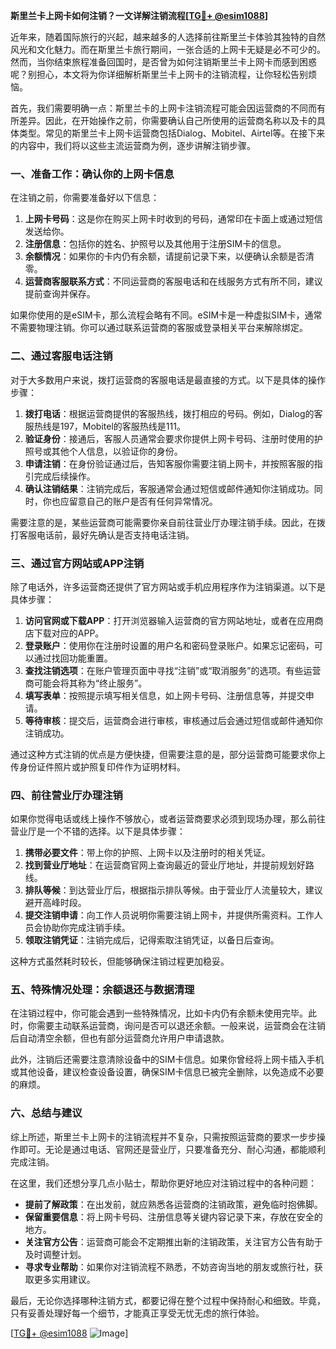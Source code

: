 **斯里兰卡上网卡如何注销？一文详解注销流程[[TG💪+ @esim1088](https://t.me/s/esim1088)]**

近年来，随着国际旅行的兴起，越来越多的人选择前往斯里兰卡体验其独特的自然风光和文化魅力。而在斯里兰卡旅行期间，一张合适的上网卡无疑是必不可少的。然而，当你结束旅程准备回国时，是否曾为如何注销斯里兰卡上网卡而感到困惑呢？别担心，本文将为你详细解析斯里兰卡上网卡的注销流程，让你轻松告别烦恼。

首先，我们需要明确一点：斯里兰卡的上网卡注销流程可能会因运营商的不同而有所差异。因此，在开始操作之前，你需要确认自己所使用的运营商名称以及卡的具体类型。常见的斯里兰卡上网卡运营商包括Dialog、Mobitel、Airtel等。在接下来的内容中，我们将以这些主流运营商为例，逐步讲解注销步骤。

### **一、准备工作：确认你的上网卡信息**

在注销之前，你需要准备好以下信息：

1. **上网卡号码**：这是你在购买上网卡时收到的号码，通常印在卡面上或通过短信发送给你。
2. **注册信息**：包括你的姓名、护照号以及其他用于注册SIM卡的信息。
3. **余额情况**：如果你的卡内仍有余额，请提前记录下来，以便确认余额是否清零。
4. **运营商客服联系方式**：不同运营商的客服电话和在线服务方式有所不同，建议提前查询并保存。

如果你使用的是eSIM卡，那么流程会略有不同。eSIM卡是一种虚拟SIM卡，通常不需要物理注销。你可以通过联系运营商的客服或登录相关平台来解除绑定。

### **二、通过客服电话注销**

对于大多数用户来说，拨打运营商的客服电话是最直接的方式。以下是具体的操作步骤：

1. **拨打电话**：根据运营商提供的客服热线，拨打相应的号码。例如，Dialog的客服热线是197，Mobitel的客服热线是111。
2. **验证身份**：接通后，客服人员通常会要求你提供上网卡号码、注册时使用的护照号或其他个人信息，以验证你的身份。
3. **申请注销**：在身份验证通过后，告知客服你需要注销上网卡，并按照客服的指引完成后续操作。
4. **确认注销结果**：注销完成后，客服通常会通过短信或邮件通知你注销成功。同时，你也应留意自己的账户是否有任何异常情况。

需要注意的是，某些运营商可能需要你亲自前往营业厅办理注销手续。因此，在拨打客服电话前，最好先确认是否支持电话注销。

### **三、通过官方网站或APP注销**

除了电话外，许多运营商还提供了官方网站或手机应用程序作为注销渠道。以下是具体步骤：

1. **访问官网或下载APP**：打开浏览器输入运营商的官方网站地址，或者在应用商店下载对应的APP。
2. **登录账户**：使用你在注册时设置的用户名和密码登录账户。如果忘记密码，可以通过找回功能重置。
3. **查找注销选项**：在账户管理页面中寻找“注销”或“取消服务”的选项。有些运营商可能会将其称为“终止服务”。
4. **填写表单**：按照提示填写相关信息，如上网卡号码、注册信息等，并提交申请。
5. **等待审核**：提交后，运营商会进行审核，审核通过后会通过短信或邮件通知你注销成功。

通过这种方式注销的优点是方便快捷，但需要注意的是，部分运营商可能要求你上传身份证件照片或护照复印件作为证明材料。

### **四、前往营业厅办理注销**

如果你觉得电话或线上操作不够放心，或者运营商要求必须到现场办理，那么前往营业厅是一个不错的选择。以下是具体步骤：

1. **携带必要文件**：带上你的护照、上网卡以及注册时的相关凭证。
2. **找到营业厅地址**：在运营商官网上查询最近的营业厅地址，并提前规划好路线。
3. **排队等候**：到达营业厅后，根据指示排队等候。由于营业厅人流量较大，建议避开高峰时段。
4. **提交注销申请**：向工作人员说明你需要注销上网卡，并提供所需资料。工作人员会协助你完成注销手续。
5. **领取注销凭证**：注销完成后，记得索取注销凭证，以备日后查询。

这种方式虽然耗时较长，但能够确保注销过程更加稳妥。

### **五、特殊情况处理：余额退还与数据清理**

在注销过程中，你可能会遇到一些特殊情况，比如卡内仍有余额未使用完毕。此时，你需要主动联系运营商，询问是否可以退还余额。一般来说，运营商会在注销后自动清空余额，但也有部分运营商允许用户申请退款。

此外，注销后还需要注意清除设备中的SIM卡信息。如果你曾经将上网卡插入手机或其他设备，建议检查设备设置，确保SIM卡信息已被完全删除，以免造成不必要的麻烦。

### **六、总结与建议**

综上所述，斯里兰卡上网卡的注销流程并不复杂，只需按照运营商的要求一步步操作即可。无论是通过电话、官网还是营业厅，只要准备充分、耐心沟通，都能顺利完成注销。

在这里，我们还想分享几点小贴士，帮助你更好地应对注销过程中的各种问题：

- **提前了解政策**：在出发前，就应熟悉各运营商的注销政策，避免临时抱佛脚。
- **保留重要信息**：将上网卡号码、注册信息等关键内容记录下来，存放在安全的地方。
- **关注官方公告**：运营商可能会不定期推出新的注销政策，关注官方公告有助于及时调整计划。
- **寻求专业帮助**：如果你对注销流程不熟悉，不妨咨询当地的朋友或旅行社，获取更多实用建议。

最后，无论你选择哪种注销方式，都要记得在整个过程中保持耐心和细致。毕竟，只有妥善处理好每一个细节，才能真正享受无忧无虑的旅行体验。

[[TG💪+ @esim1088](https://t.me/s/esim1088) ![Image](https://i.postimg.cc/4NQfJmqS/Snipaste-2025-05-13-00-14-12.png)]
